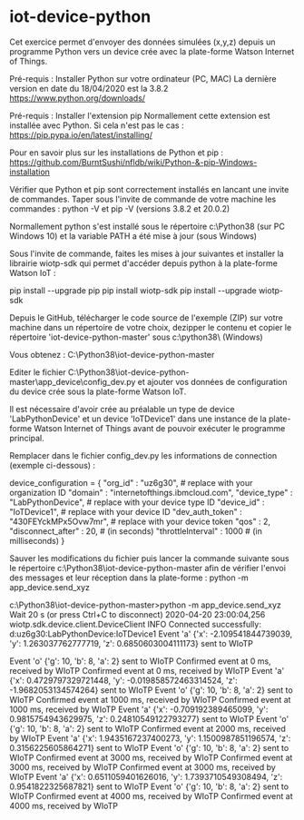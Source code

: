 # iot-device-python

Cet exercice permet d'envoyer des données simulées (x,y,z) depuis un programme Python vers un device crée avec la plate-forme Watson Internet of Things.

Pré-requis : Installer Python sur votre ordinateur (PC, MAC)
La dernière version en date du 18/04/2020 est la 3.8.2
https://www.python.org/downloads/

Pré-requis : Installer l'extension pip
Normallement cette extension est installée avec Python. Si cela n'est pas le cas : https://pip.pypa.io/en/latest/installing/

Pour en savoir plus sur les installations de Python et pip :
https://github.com/BurntSushi/nfldb/wiki/Python-&-pip-Windows-installation

Vérifier que Python et pip sont correctement installés en lancant une invite de commandes.
Taper sous l'invite de commande de votre machine les commandes : python -V et pip -V (versions 3.8.2 et 20.0.2)

Normallement python s'est installé sous le répertoire c:\Python38 (sur PC Windows 10) et la variable PATH a été mise à jour (sous Windows)

Sous l'invite de commande, faites les mises à jour suivantes et installer la librairie wiotp-sdk qui permet d'accéder depuis python à la plate-forme Watson IoT :

pip install --upgrade pip 
pip install wiotp-sdk 
pip install --upgrade wiotp-sdk 

Depuis le GitHub, télécharger le code source de l'exemple (ZIP) sur votre machine dans un répertoire de votre choix, dezipper le contenu et copier le répertoire 'iot-device-python-master' sous c:\python38\ (Windows)

Vous obtenez :
C:\Python38\iot-device-python-master

Editer le fichier C:\Python38\iot-device-python-master\app_device\config_dev.py et ajouter vos données de configuration du device crée sous la plate-forme Watson IoT.

Il est nécessaire d'avoir crée au préalable un type de device 'LabPythonDevice' et un device 'IoTDevice1' dans une instance de la plate-forme Watson Internet of Things avant de pouvoir exécuter le programme principal.

Remplacer dans le fichier config_dev.py les informations de connection (exemple ci-dessous) :

device_configuration = {
	"org_id"           : "uz6g30",             # replace with your organization ID
	"domain"           : "internetofthings.ibmcloud.com",
	"device_type"      : "LabPythonDevice",       # replace with your device type ID
	"device_id"        : "IoTDevice1",           # replace with your device ID
	"dev_auth_token"   : "430FEYckMPx5Ovw7mr", # replace with your device token
	"qos"              : 2,
	"disconnect_after" : 20,  # (in seconds)
	"throttleInterval" : 1000 # (in milliseconds)
}

Sauver les modifications du fichier puis lancer la commande suivante sous le répertoire c:\Python38\iot-device-python-master afin de vérifier l'envoi des messages et leur réception dans la plate-forme : python -m app_device.send_xyz

c:\Python38\iot-device-python-master>python -m app_device.send_xyz
Wait 20 s (or press Ctrl+C to disconnect)
2020-04-20 23:00:04,256   wiotp.sdk.device.client.DeviceClient  INFO    Connected successfully: d:uz6g30:LabPythonDevice:IoTDevice1
Event 'a' {'x': -2.109541844739039, 'y': 1.263037762777719, 'z': 0.6850603004111173} sent to WIoTP

Event 'o' {'g': 10, 'b': 8, 'a': 2} sent to WIoTP
Confirmed event at 0 ms, received by WIoTP
Confirmed event at 0 ms, received by WIoTP
Event 'a' {'x': 0.4729797329721448, 'y': -0.019858572463314524, 'z': -1.9682053134574264} sent to WIoTP
Event 'o' {'g': 10, 'b': 8, 'a': 2} sent to WIoTP
Confirmed event at 1000 ms, received by WIoTP
Confirmed event at 1000 ms, received by WIoTP
Event 'a' {'x': -0.709192389465099, 'y': 0.9815754943629975, 'z': 0.24810549122793277} sent to WIoTP
Event 'o' {'g': 10, 'b': 8, 'a': 2} sent to WIoTP
Confirmed event at 2000 ms, received by WIoTP
Event 'a' {'x': 1.9435167237400273, 'y': 1.1500987851196574, 'z': 0.3156225605864271} sent to WIoTP
Event 'o' {'g': 10, 'b': 8, 'a': 2} sent to WIoTP
Confirmed event at 3000 ms, received by WIoTP
Confirmed event at 3000 ms, received by WIoTP
Confirmed event at 3000 ms, received by WIoTP
Event 'a' {'x': 0.6511059401626016, 'y': 1.7393710549308494, 'z': 0.9541822325687821} sent to WIoTP
Event 'o' {'g': 10, 'b': 8, 'a': 2} sent to WIoTP
Confirmed event at 4000 ms, received by WIoTP
Confirmed event at 4000 ms, received by WIoTP



